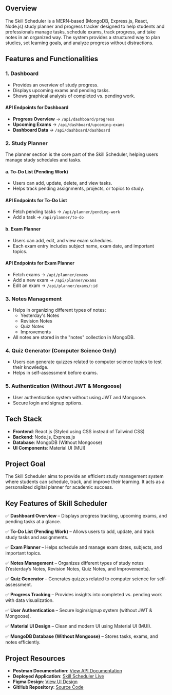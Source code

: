 ## Overview
The Skill Scheduler is a MERN-based (MongoDB, Express.js, React, Node.js) study planner and progress tracker designed to help students and professionals manage tasks, schedule exams, track progress, and take notes in an organized way. The system provides a structured way to plan studies, set learning goals, and analyze progress without distractions.

## Features and Functionalities

### 1. Dashboard
- Provides an overview of study progress.
- Displays upcoming exams and pending tasks.
- Shows graphical analysis of completed vs. pending work.

#### API Endpoints for Dashboard
- **Progress Overview** → `/api/dashboard/progress`
- **Upcoming Exams** → `/api/dashboard/upcoming-exams`
- **Dashboard Data** → `/api/dashboard/dashboard`

### 2. Study Planner
The planner section is the core part of the Skill Scheduler, helping users manage study schedules and tasks.

#### a. To-Do List (Pending Work)
- Users can add, update, delete, and view tasks.
- Helps track pending assignments, projects, or topics to study.

#### API Endpoints for To-Do List
- Fetch pending tasks → `/api/planner/pending-work`
- Add a task → `/api/planner/to-do`

#### b. Exam Planner
- Users can add, edit, and view exam schedules.
- Each exam entry includes subject name, exam date, and important topics.

#### API Endpoints for Exam Planner
- Fetch exams → `/api/planner/exams`
- Add a new exam → `/api/planner/exams`
- Edit an exam → `/api/planner/exams/:id`

### 3. Notes Management
- Helps in organizing different types of notes:
  - Yesterday's Notes
  - Revision Notes
  - Quiz Notes
  - Improvements
- All notes are stored in the "notes" collection in MongoDB.

### 4. Quiz Generator (Computer Science Only)
- Users can generate quizzes related to computer science topics to test their knowledge.
- Helps in self-assessment before exams.

### 5. Authentication (Without JWT & Mongoose)
- User authentication system without using JWT and Mongoose.
- Secure login and signup options.

## Tech Stack
- **Frontend**: React.js (Styled using CSS instead of Tailwind CSS)
- **Backend**: Node.js, Express.js
- **Database**: MongoDB (Without Mongoose)
- **UI Components**: Material UI (MUI)

## Project Goal
The Skill Scheduler aims to provide an efficient study management system where students can schedule, track, and improve their learning. It acts as a personalized digital planner for academic success.

## Key Features of Skill Scheduler
✅ **Dashboard Overview** – Displays progress tracking, upcoming exams, and pending tasks at a glance.

✅ **To-Do List (Pending Work)** – Allows users to add, update, and track study tasks and assignments.

✅ **Exam Planner** – Helps schedule and manage exam dates, subjects, and important topics.

✅ **Notes Management** – Organizes different types of study notes (Yesterday’s Notes, Revision Notes, Quiz Notes, and Improvements).

✅ **Quiz Generator** – Generates quizzes related to computer science for self-assessment.

✅ **Progress Tracking** – Provides insights into completed vs. pending work with data visualization.

✅ **User Authentication** – Secure login/signup system (without JWT & Mongoose).

✅ **Material UI Design** – Clean and modern UI using Material UI (MUI).

✅ **MongoDB Database (Without Mongoose)** – Stores tasks, exams, and notes efficiently.

## Project Resources
- **Postman Documentation**: [View API Documentation](https://documenter.getpostman.com/view/39189818/2sAYX3sixA)
- **Deployed Application**: [Skill Scheduler Live](https://skill-scheduler.onrender.com)
- **Figma Design**: [View UI Design](https://www.figma.com/design/1PDr2aGXQJMBxMr5OSgDRF/Skills-Schedular?node-id=0-1&t=3u6CpLX7JLfgtA9Q-1)
- **GitHub Repository**: [Source Code](https://github.com/ishitatrivedi-dell/skill_scheduler)
